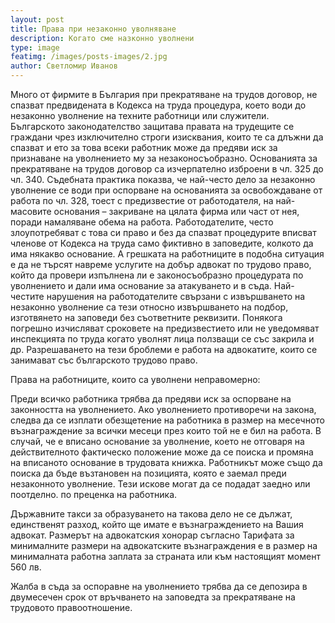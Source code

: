 ```yaml
---
layout: post
title: Права при незаконно уволняване
description: Когато сме назконно уволнени
type: image
featimg: /images/posts-images/2.jpg
author: Светломир Иванов
---
```


<p>Много от фирмите в България при прекратяване на трудов договор, не спазват предвидената в Кодекса на труда процедура, което води до незаконно уволнение на техните работници или служители. Българското законодателство защитава правата на трудещите се граждани чрез изключително строги изисквания, които те са длъжни да спазват и ето за това всеки работник може да предяви иск за признаване на уволнението му за незаконосъобразно.
Основанията за прекратяване на трудов договор са изчерпателно изброени в чл. 325 до чл. 340. Съдебната практика показва, че най-често дело за незаконно уволнение се води при оспорване на основанията за освобождаване от работа по чл. 328, тоест с предизвестие от работодателя, на най-масовите основания – закриване на цялата фирма или част от нея, поради намаляване обема на работа.
Работодателите, често злоупотребяват с това си право и без да спазват процедурите вписват членове от Кодекса на труда само фиктивно в заповедите, колкото да има някакво основание. А грешката на работниците в подобна ситуация е да не търсят навреме услугите на добър адвокат по трудово право, който да провери изпълнена ли е законосъобразно процедурата по уволнението и дали има основание за атакуването и в съда.
Най-честите нарушения на работодателите свързани с извършването на незаконно уволнение са тези относно извършването на подбор, изготвянето на заповеди без съответните реквизити. Понякога погрешно изчисляват сроковете на предизвестието или не уведомяват инспекцията по труда когато уволнят лица ползващи се със закрила и др.
Разрешаването на тези броблеми е работа на адвокатите, които се занимават със българското трудово право.</p>

<p>Права на работниците, които са уволнени неправомерно:</p>
<p>Преди всичко работника трябва да предяви иск за оспорване на законността на уволнението. Ако уволнението противоречи на закона, следва да се изплати обезщетение на работника в размер на месечното възнаграждение за всички месеци през които той не е бил на работа.
В случай, че е вписано основание за уволнение, което не отговаря на действителното фактическо положение може да се поиска и промяна на вписаното основание в трудовата книжка. Работникът може също да поиска да бъде възтановен на позицията, която е заемал преди незаконното уволнение. Тези искове могат да се подадат заедно или поотделно. по преценка на работника.

<p>Държавните такси за образуването на такова дело не се дължат, eдинственят разход, който ще имате е възнаграждението на Вашия адвокат.
Размерът на адвокатския хонорар съгласно Тарифата за минималните размери на адвокатските възнаграждения е в размер на минималната работна заплата за страната или към настоящият момент 560 лв.</p>

<p>Жалба в съда за оспоравне на уволнението трябва да се депозира в двумесечен срок от връчването на заповедта за прекратяване на трудовото правоотношение.</p>
